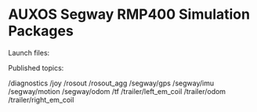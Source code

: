# AUXOS Segway RMP400 Simulation Packages

Launch files:



Published topics:

/diagnostics
/joy
/rosout
/rosout_agg
/segway/gps
/segway/imu
/segway/motion
/segway/odom
/tf
/trailer/left_em_coil
/trailer/odom
/trailer/right_em_coil
